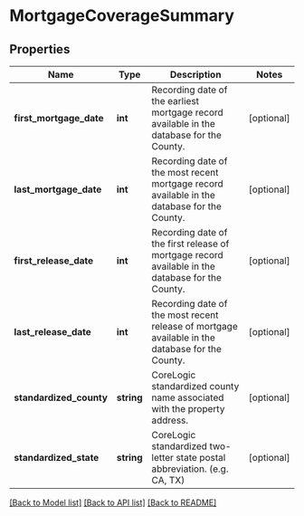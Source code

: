 # MortgageCoverageSummary

## Properties
Name | Type | Description | Notes
------------ | ------------- | ------------- | -------------
**first_mortgage_date** | **int** | Recording date of the earliest mortgage record available in the database for the County. | [optional] 
**last_mortgage_date** | **int** | Recording date of the most recent mortgage record available in the database for the County. | [optional] 
**first_release_date** | **int** | Recording date of the first release of mortgage record available in the database for the County. | [optional] 
**last_release_date** | **int** | Recording date of the most recent release of mortgage available in the database for the County. | [optional] 
**standardized_county** | **string** | CoreLogic standardized county name associated with the property address. | [optional] 
**standardized_state** | **string** | CoreLogic standardized two-letter state postal abbreviation. (e.g. CA, TX) | [optional] 

[[Back to Model list]](../../README.md#documentation-for-models) [[Back to API list]](../../README.md#documentation-for-api-endpoints) [[Back to README]](../../README.md)

